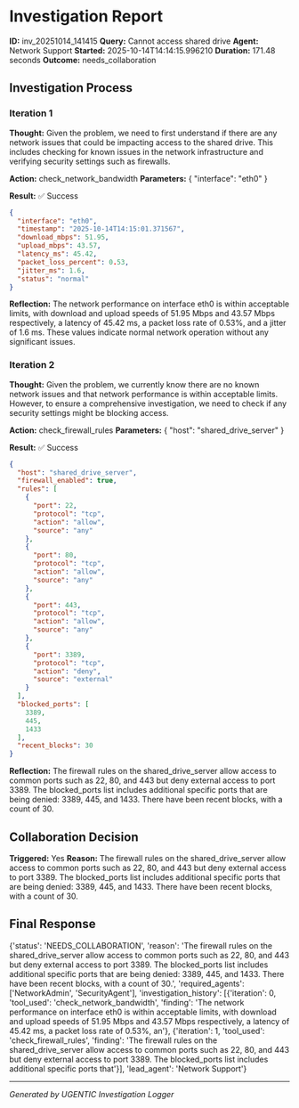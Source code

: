 # Investigation Report

**ID:** inv_20251014_141415
**Query:** Cannot access shared drive
**Agent:** Network Support
**Started:** 2025-10-14T14:14:15.996210
**Duration:** 171.48 seconds
**Outcome:** needs_collaboration

## Investigation Process

### Iteration 1

**Thought:** Given the problem, we need to first understand if there are any network issues that could be impacting access to the shared drive. This includes checking for known issues in the network infrastructure and verifying security settings such as firewalls.

**Action:** check_network_bandwidth
**Parameters:** {
  "interface": "eth0"
}

**Result:** ✅ Success
```json
{
  "interface": "eth0",
  "timestamp": "2025-10-14T14:15:01.371567",
  "download_mbps": 51.95,
  "upload_mbps": 43.57,
  "latency_ms": 45.42,
  "packet_loss_percent": 0.53,
  "jitter_ms": 1.6,
  "status": "normal"
}
```

**Reflection:** The network performance on interface eth0 is within acceptable limits, with download and upload speeds of 51.95 Mbps and 43.57 Mbps respectively, a latency of 45.42 ms, a packet loss rate of 0.53%, and a jitter of 1.6 ms. These values indicate normal network operation without any significant issues.

### Iteration 2

**Thought:** Given the problem, we currently know there are no known network issues and that network performance is within acceptable limits. However, to ensure a comprehensive investigation, we need to check if any security settings might be blocking access.

**Action:** check_firewall_rules
**Parameters:** {
  "host": "shared_drive_server"
}

**Result:** ✅ Success
```json
{
  "host": "shared_drive_server",
  "firewall_enabled": true,
  "rules": [
    {
      "port": 22,
      "protocol": "tcp",
      "action": "allow",
      "source": "any"
    },
    {
      "port": 80,
      "protocol": "tcp",
      "action": "allow",
      "source": "any"
    },
    {
      "port": 443,
      "protocol": "tcp",
      "action": "allow",
      "source": "any"
    },
    {
      "port": 3389,
      "protocol": "tcp",
      "action": "deny",
      "source": "external"
    }
  ],
  "blocked_ports": [
    3389,
    445,
    1433
  ],
  "recent_blocks": 30
}
```

**Reflection:** The firewall rules on the shared_drive_server allow access to common ports such as 22, 80, and 443 but deny external access to port 3389. The blocked_ports list includes additional specific ports that are being denied: 3389, 445, and 1433. There have been recent blocks, with a count of 30.

## Collaboration Decision

**Triggered:** Yes
**Reason:** The firewall rules on the shared_drive_server allow access to common ports such as 22, 80, and 443 but deny external access to port 3389. The blocked_ports list includes additional specific ports that are being denied: 3389, 445, and 1433. There have been recent blocks, with a count of 30.

## Final Response

{'status': 'NEEDS_COLLABORATION', 'reason': 'The firewall rules on the shared_drive_server allow access to common ports such as 22, 80, and 443 but deny external access to port 3389. The blocked_ports list includes additional specific ports that are being denied: 3389, 445, and 1433. There have been recent blocks, with a count of 30.', 'required_agents': ['NetworkAdmin', 'SecurityAgent'], 'investigation_history': [{'iteration': 0, 'tool_used': 'check_network_bandwidth', 'finding': 'The network performance on interface eth0 is within acceptable limits, with download and upload speeds of 51.95 Mbps and 43.57 Mbps respectively, a latency of 45.42 ms, a packet loss rate of 0.53%, an'}, {'iteration': 1, 'tool_used': 'check_firewall_rules', 'finding': 'The firewall rules on the shared_drive_server allow access to common ports such as 22, 80, and 443 but deny external access to port 3389. The blocked_ports list includes additional specific ports that'}], 'lead_agent': 'Network Support'}

---
*Generated by UGENTIC Investigation Logger*
